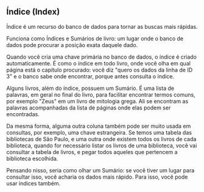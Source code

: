 ## Índice (Index)

Índice é um recurso do banco de dados para tornar as buscas mais
rápidas.

Funciona como Índices e Sumários de livro: um lugar onde o banco de
dados pode procurar a posição exata daquele dado.

Quando você cria uma chave primária no banco de dados, o índice é criado
automaticamente. É como o índice em todo livro, onde você olha em qual
página está o capítulo procurado: você diz "quero os dados da linha de
ID 3" e o banco sabe onde encontrar, porque antes consulta o índice.

Alguns livros, além do índice, possuem um Sumário. É uma lista de
palavras, em geral no final do livro, para facilitar encontrar termos
comuns, por exemplo "Zeus" em um livro de mitologia grega. Ali se
encontram as palavras acompanhadas da lista de páginas onde elas podem
ser encontradas.

Da mesma forma, alguma outra coluna também pode ser muito usada em
consultas, por exemplo, uma chave estrangeira. Se temos uma tabela das
bibliotecas de São Paulo, e uma outra onde existem todos os livros de
cada biblioteca, quando for necessário listar os livros de uma
biblioteca, você vai consultar a tabela de livros, e pegar todos aqueles
que pertencem a biblioteca escolhida.

Pensando nisso, seria como olhar um Sumário: se você tiver um lugar para
consultar isso, você acharia os dados mais rápido. Para isso, você pode
usar índices também.
